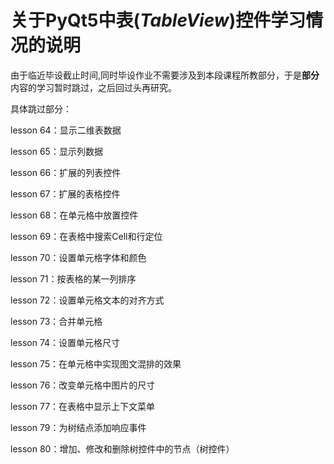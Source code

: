 # 关于PyQt5中表(*TableView*)控件学习情况的说明

由于临近毕设截止时间,同时毕设作业不需要涉及到本段课程所教部分，于是**部分**内容的学习暂时跳过，之后回过头再研究。

具体跳过部分：

lesson 64：显示二维表数据

lesson 65：显示列数据

lesson 66：扩展的列表控件

lesson 67：扩展的表格控件

lesson 68：在单元格中放置控件

lesson 69：在表格中搜索Cell和行定位

lesson 70：设置单元格字体和颜色

lesson 71：按表格的某一列排序

lesson 72：设置单元格文本的对齐方式

lesson 73：合并单元格

lesson 74：设置单元格尺寸

lesson 75：在单元格中实现图文混排的效果

lesson 76：改变单元格中图片的尺寸

lesson 77：在表格中显示上下文菜单

lesson 79：为树结点添加响应事件

lesson 80：增加、修改和删除树控件中的节点（树控件）